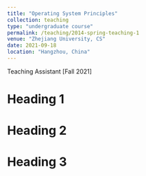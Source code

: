 ```yaml
---
title: "Operating System Principles"
collection: teaching
type: "undergraduate course"
permalink: /teaching/2014-spring-teaching-1
venue: "Zhejiang University, CS"
date: 2021-09-18
location: "Hangzhou, China"
---
```


Teaching Assistant [Fall 2021]

Heading 1
======

Heading 2
======

Heading 3
======